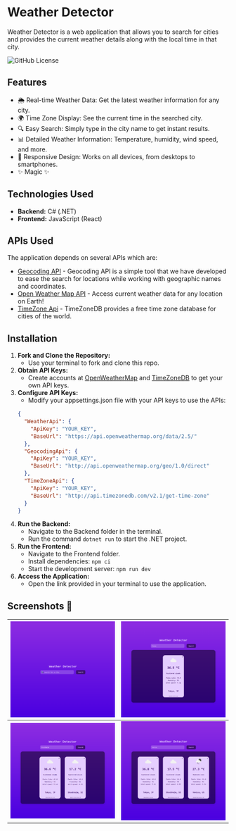 # Weather Detector

Weather Detector is a web application that allows you to search for cities and provides the current weather details along with the local time in that city.

![GitHub License](https://img.shields.io/github/license/najemhamo/WeatherDetector)



## Features

- 🌦️ Real-time Weather Data: Get the latest weather information for any city.
- 🌍 Time Zone Display: See the current time in the searched city.
- 🔍 Easy Search: Simply type in the city name to get instant results.
- 📊 Detailed Weather Information: Temperature, humidity, wind speed, and more.
- 🎨 Responsive Design: Works on all devices, from desktops to smartphones.
- ✨ Magic ✨

## Technologies Used

- **Backend:** C# (.NET)
- **Frontend:** JavaScript (React)

## APIs Used

The application depends on several APIs which are:

- [Geocoding API](http://api.openweathermap.org/geo/) - Geocoding API is a simple tool that we have developed to ease the search for locations while working with geographic names and coordinates.
- [Open Weather Map API](https://api.openweathermap.org) - Access current weather data for any location on Earth!
- [TimeZone Api](http://api.timezonedb.com) - TimeZoneDB provides a free time zone database for cities of the world.


## Installation

1. **Fork and Clone the Repository:**
    - Use your terminal to fork and clone this repo.
2. **Obtain API Keys:**
    - Create accounts at [OpenWeatherMap](http://api.openweathermap.org) and [TimeZoneDB](http://api.timezonedb.com) to get your own API keys.
3. **Configure API Keys:**
    - Modify your appsettings.json file with your API keys to use the APIs:
    ```json
    {
      "WeatherApi": {
        "ApiKey": "YOUR_KEY",
        "BaseUrl": "https://api.openweathermap.org/data/2.5/"
      },
      "GeocodingApi": {
        "ApiKey": "YOUR_KEY",
        "BaseUrl": "http://api.openweathermap.org/geo/1.0/direct"
      },
      "TimeZoneApi": {
        "ApiKey": "YOUR_KEY",
        "BaseUrl": "http://api.timezonedb.com/v2.1/get-time-zone"
      }
    }
    ```
4. **Run the Backend:**
    - Navigate to the Backend folder in the terminal.
    - Run the command ```dotnet run``` to start the .NET project.
5. **Run the Frontend:**
    - Navigate to the Frontend folder.
    - Install dependencies: ```npm ci```
    - Start the development server: ```npm run dev```
6. **Access the Application:**
   - Open the link provided in your terminal to use the application.

## Screenshots 📸 

| <img src="frontend/src/assets/1.png" width="800"> | <img src="frontend/src/assets/2.png" width="800"> |
|-------------------------------------------------------------------------------|-------------------------------------------------------------------------------|
| <img src="frontend/src/assets/3.png" width="800"> | <img src="frontend/src/assets/4.png" width="800"> |


[//]: # (These are reference links used in the body of this note and get stripped out when the markdown processor does its job. There is no need to format nicely because it shouldn't be seen.)

   [dill]: <https://github.com/joemccann/dillinger>


